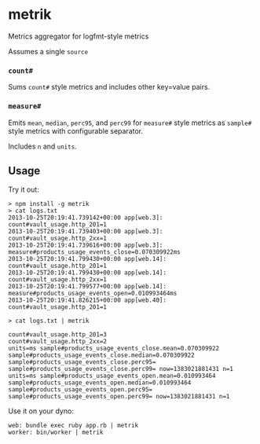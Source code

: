 # metrik

Metrics aggregator for logfmt-style metrics

Assumes a single `source`

### `count#`

Sums `count#` style metrics and includes other key=value pairs.

### `measure#`

Emits `mean`, `median`, `perc95`, and `perc99` for `measure#` style metrics
as `sample#` style metrics with configurable separator.

Includes `n` and `units`.

## Usage

  Try it out:

    > npm install -g metrik
    > cat logs.txt
    2013-10-25T20:19:41.739142+00:00 app[web.3]: count#vault_usage.http_201=1
    2013-10-25T20:19:41.739403+00:00 app[web.3]: count#vault_usage.http_2xx=1
    2013-10-25T20:19:41.739616+00:00 app[web.3]: measure#products_usage_events_close=0.070309922ms
    2013-10-25T20:19:41.799430+00:00 app[web.14]: count#vault_usage.http_201=1
    2013-10-25T20:19:41.799430+00:00 app[web.14]: count#vault_usage.http_2xx=1
    2013-10-25T20:19:41.799577+00:00 app[web.14]: measure#products_usage_events_open=0.010993464ms
    2013-10-25T20:19:41.826215+00:00 app[web.40]: count#vault_usage.http_201=1

    > cat logs.txt | metrik

    count#vault_usage.http_201=3
    count#vault_usage.http_2xx=2
    units=ms sample#products_usage_events_close.mean=0.070309922 sample#products_usage_events_close.median=0.070309922 sample#products_usage_events_close.perc95= sample#products_usage_events_close.perc99= now=1383021881431 n=1
    units=ms sample#products_usage_events_open.mean=0.010993464 sample#products_usage_events_open.median=0.010993464 sample#products_usage_events_open.perc95= sample#products_usage_events_open.perc99= now=1383021881431 n=1

  Use it on your dyno:

    web: bundle exec ruby app.rb | metrik
    worker: bin/worker | metrik
